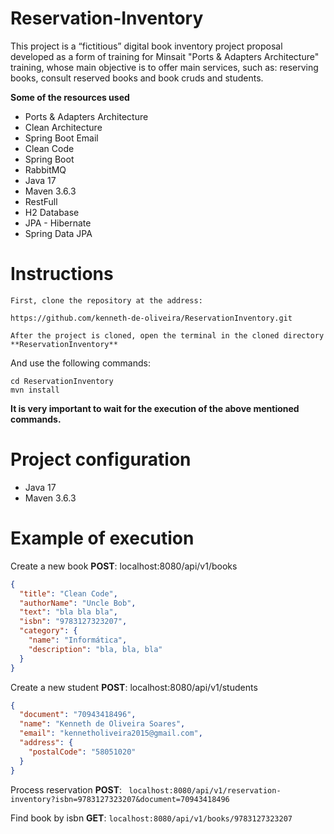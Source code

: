 **Reservation-Inventory**
========================================================================
This project is a “fictitious” digital book inventory project proposal developed as a form of training for Minsait "Ports & Adapters Architecture" training, whose main objective is to offer main services, such as: reserving books, consult reserved books and book cruds and students.

**Some of the resources used**

- Ports & Adapters Architecture
- Clean Architecture
- Spring Boot Email
- Clean Code
- Spring Boot
- RabbitMQ
- Java 17
- Maven 3.6.3
- RestFull
- H2 Database
- JPA - Hibernate
- Spring Data JPA

# **Instructions**

	First, clone the repository at the address:
	
	https://github.com/kenneth-de-oliveira/ReservationInventory.git
	
	After the project is cloned, open the terminal in the cloned directory **ReservationInventory** 

And use the following commands:

	cd ReservationInventory
	mvn install

**It is very important to wait for the execution of the above mentioned commands.**

Project configuration
========================================================================
- Java 17
- Maven 3.6.3

Example of execution
========================================================================

Create a new book **POST**: localhost:8080/api/v1/books
```json
{
  "title": "Clean Code",
  "authorName": "Uncle Bob",
  "text": "bla bla bla",
  "isbn": "9783127323207",
  "category": {
    "name": "Informática",
    "description": "bla, bla, bla"
  }
}
```

Create a new student **POST**: localhost:8080/api/v1/students
```json
{
  "document": "70943418496",
  "name": "Kenneth de Oliveira Soares",
  "email": "kennetholiveira2015@gmail.com",
  "address": {
    "postalCode": "58051020"
  }
}
```

Process reservation **POST**:  ``` localhost:8080/api/v1/reservation-inventory?isbn=9783127323207&document=70943418496```

Find book by isbn **GET**: ```localhost:8080/api/v1/books/9783127323207```
